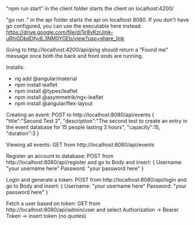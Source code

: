 "npm run start" in the client folder starts the client on localhost:4200/

"go run ." in the api folder starts the api on localhost 8080.
If you don't have go configured, you can use the executable here instead: https://drive.google.com/file/d/1jr8vKzrJmk-uRhi0DbdDfydL3NM0YGEb/view?usp=share_link

Going to http://localhost:4200/api/ping should return a "Found me" message once both the back and front ends are running.



Installs:
- ng add @angular/material
- npm install leaflet
- npm install @types/leaflet
- npm install @asymmetrik/ngx-leaflet
- npm install @angular/flex-layout


Creating an event: 
POST to http://localhost:8080/api/events
{
    "title":"Second Test 2",
    "description":"The second test to create an entry in the event database for 15 people lasting 3 hours",
    "capacity":15,
    "duration":3
}

Viewing all events:
GET from http://localhost:8080/api/events

Register an account to database:
POST from http://localhost:8080/api/register and go to Body and insert:
{
    Username: "your username here"
    Password: "your password here"
}

Login and generate a token:
POST from http://localhost:8080/api/login and go to Body and insert:
{
    Username: "your username here"
    Password: "your password here"
}

Fetch a user based on token:
GET from http://localhost:8080/api/admin/user and select Authorization -> Bearer Token -> insert token (no quotes)

